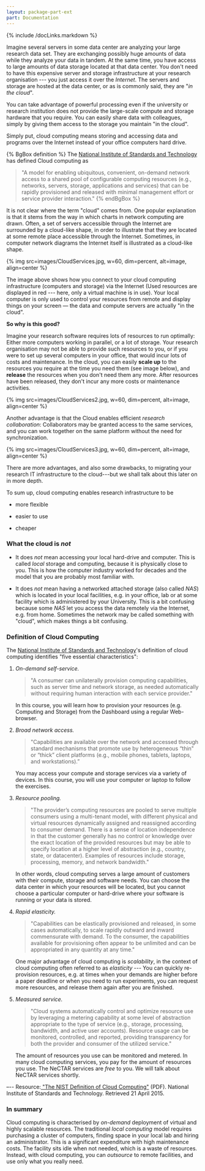 ```yaml
---
layout: package-part-ext
part: Documentation 
---
```

{% include /docLinks.markdown %}

Imagine several servers in some data center are analyzing your large research data set. 
They are exchanging possibly huge amounts of data while they analyze your data in tandem. 
At the same time, you have access to large amounts of data storage located at that data center.
You don't need to have this expensive server and storage infrastructure at your research organisation --- you just access it over the *Internet*. 
The servers and storage are hosted at the data center, or as is commonly said, they are "*in the cloud*".

You can take advantage of powerful processing even if the university or research institution does not provide the large-scale compute and storage hardware that you require. You can easily share data with colleagues, simply by giving them access to the storage you maintain "in the cloud". 

Simply put, cloud computing means storing and accessing data and programs over the Internet instead of your office computers hard drive.

{% BgBox definition %}
The [National Institute of Standards and Technology](http://en.wikipedia.org/wiki/National_Institute_of_Standards_and_Technology) has defined Cloud computing as 

> "A model for enabling ubiquitous, convenient, on-demand network access to a shared pool of configurable computing resources (e.g., networks, servers, storage, applications and services) that can be rapidly provisioned and released with minimal management effort or service provider interaction."
{% endBgBox %}

It is not clear where the term "cloud" comes from. One popular explanation is that it stems from the way in which charts in network computing are drawn. Often, a set of servers accessible through the Internet are surrounded by a cloud-like shape, in order to illustrate that they are located at some remote place accessible through the Internet. Sometimes, in computer network diagrams the Internet itself is illustrated as a cloud-like shape.


{% img src=images/CloudServices.jpg, w=60, dim=percent, alt=image, align=center %}

The image above shows how you connect to your cloud computing infrastructure (computers and storage) via the Internet (Used resources are displayed in red --- here, only a virtual machine is in use).
Your local computer is only used to control your resources from remote and display things on your screen — the data and compute servers are actually "in the cloud".

**So why is this good?**

Imagine your research software requires lots of resources to run optimally: Either more computers working in parallel, or a lot of storage. Your research organisation may not be able to provide such resources to you, or if you were to set up several computers in your office, that would incur lots of costs and maintenance. In the cloud, you can easily **scale up** to the resources you require at the time you need them (see image below), and **release** the resources when you don't need them any more. After resources have been released, they don't incur any more costs or maintenance activities. 

{% img src=images/CloudServices2.jpg, w=60, dim=percent, alt=image, align=center %}

Another advantage is that the Cloud enables efficient *research collaboration*: Collaborators may be granted access to the same services, and you can work together on the same platform without the need for synchronization.

{% img src=images/CloudServices3.jpg, w=60, dim=percent, alt=image, align=center %}

There are more advantages, and also some drawbacks, to migrating your research IT infrastructure to the cloud---but we shall talk about this later on in more depth. 

To sum up, cloud computing enables research infrastructure to be 	

* more flexible	

* easier to use	

* cheaper


### What the cloud is *__not__*

* It does *not* mean accessing your local hard-drive and computer. This is called *local* storage and computing, because it is physically close to you. This is how the computer industry worked for decades and the model that you are probably most familiar with.

* It does *not* mean having a networked attached storage (also called *NAS*) which is located in your local facilities, e.g. in your office, lab or at some facility which is administered by your University. This is a bit confusing because some *NAS* let you access the data remotely via the Internet, e.g. from home. Sometimes the network may be called something with "cloud", which makes things a bit confusing.

### Definition of Cloud Computing

The [National Institute of Standards and Technology](http://en.wikipedia.org/wiki/National_Institute_of_Standards_and_Technology)'s definition of cloud computing identifies "five essential characteristics":

1. *On-demand self-service.* 

    > "A consumer can unilaterally provision computing capabilities, such as server time and network storage, as needed automatically without requiring human interaction with each service provider."
    
    In this course, you will learn how to provision your resources (e.g. Computing and Storage) from the Dashboard using a regular Web-browser.

2. *Broad network access.* 

    > "Capabilities are available over the network and accessed through standard mechanisms that promote use by heterogeneous “thin" or “thick” client platforms (e.g., mobile phones, tablets, laptops, and workstations).”

    You may access your compute and storage services via a variety of devices. In this course, you will use your computer or laptop to follow the exercises.

3. *Resource pooling.* 

    > "The provider’s computing resources are pooled to serve multiple consumers using a multi-tenant model, with different physical and virtual resources dynamically assigned and reassigned according to consumer demand. There is a sense of location independence in that the customer generally has no control or knowledge over the exact location of the provided resources but may be able to specify location at a higher level of abstraction (e.g., country, state, or datacenter). Examples of resources include storage, processing, memory, and network bandwidth."

    In other words, cloud computing serves a large amount of customers with their compute, storage and software needs. You can choose the data center in which your resources will be located, but you cannot choose a particular computer or hard-drive where your software is running or your data is stored.

4. *Rapid elasticity.* 

    > "Capabilities can be elastically provisioned and released, in some cases automatically, to scale rapidly outward and inward commensurate with demand. To the consumer, the capabilities available for provisioning often appear to be unlimited and can be appropriated in any quantity at any time."

    One major advantage of cloud computing is *scalability*, in the context of cloud computing often referred to as *elasticity* --- You can quickly re-provision resources, e.g. at times when your demands are higher before a paper deadline or when you need to run experiments, you can request more resources, and release them again after you are finished. 

5. *Measured service.* 

    > "Cloud systems automatically control and optimize resource use by leveraging a metering capability at some level of abstraction appropriate to the type of service (e.g., storage, processing, bandwidth, and active user accounts). Resource usage can be monitored, controlled, and reported, providing transparency for both the provider and consumer of the utilized service."

    The amount of resources you use can be monitored and metered. In many cloud computing services, you pay for the amount of resources you use. The NeCTAR services are *free* to you. We will talk about NeCTAR services shortly.

–-- Resource:[ "The NIST Definition of Cloud Computing"](http://csrc.nist.gov/publications/nistpubs/800-145/SP800-145.pdf) (PDF). National Institute of Standards and Technology. Retrieved 21 April 2015.


### In summary 

Cloud computing is characterised by *on-demand* deployment of virtual and highly scalable resources. The traditional *local computing* model requires purchasing a cluster of computers, finding space in your local lab and hiring an administrator. This is a significant expenditure with high maintenance costs. The facility sits idle when not needed, which is a waste of resources. Instead, with cloud computing, you can *outsource* to remote facilities, and use only what you really need.


